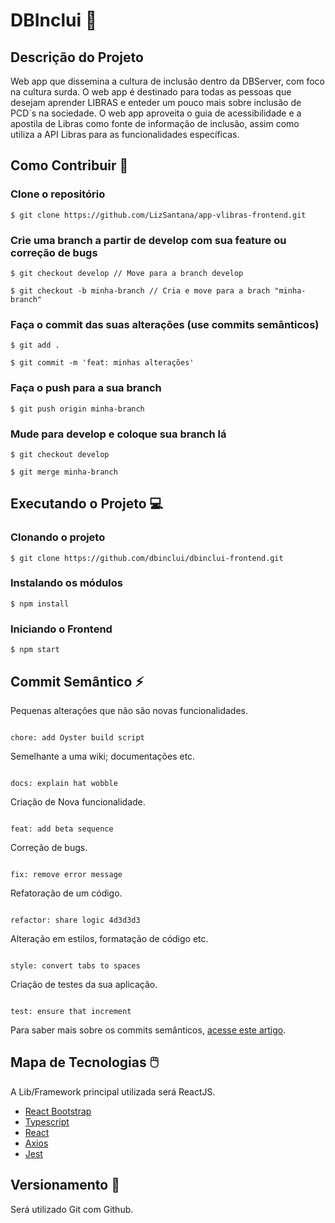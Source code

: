 # DBInclui 💭

## Descrição do Projeto

Web app que dissemina a cultura de inclusão dentro da DBServer, com foco na cultura surda. O web app é destinado para todas as pessoas que desejam aprender LIBRAS e enteder um pouco mais sobre inclusão de PCD`s na sociedade. O web app aproveita o guia de acessibilidade e a apostila de Libras como fonte de informação de inclusão, assim como utiliza a API Libras para as funcionalidades específicas.

## Como Contribuir 🤔

### Clone o repositório

```
$ git clone https://github.com/LizSantana/app-vlibras-frontend.git
```

### Crie uma branch a partir de develop com sua feature ou correção de bugs

```
$ git checkout develop // Move para a branch develop
```

```
$ git checkout -b minha-branch // Cria e move para a brach "minha-branch"
```

### Faça o commit das suas alterações (use commits semânticos)

```
$ git add .
```

```
$ git commit -m 'feat: minhas alterações'
```

### Faça o push para a sua branch

```
$ git push origin minha-branch
```

### Mude para develop e coloque sua branch lá

```
$ git checkout develop
```

```
$ git merge minha-branch
```

## Executando o Projeto 💻

### Clonando o projeto

```
$ git clone https://github.com/dbinclui/dbinclui-frontend.git
```

### Instalando os módulos

```
$ npm install
```

### Iniciando o Frontend

```
$ npm start
```

## Commit Semântico ⚡

Pequenas alterações que não são novas funcionalidades.

```

chore: add Oyster build script

```

Semelhante a uma wiki; documentações etc.

```

docs: explain hat wobble

```

Criação de Nova funcionalidade.

```

feat: add beta sequence

```

Correção de bugs.

```

fix: remove error message

```

Refatoração de um código.

```

refactor: share logic 4d3d3d3

```

Alteração em estilos, formatação de código etc.

```

style: convert tabs to spaces

```

Criação de testes da sua aplicação.

```

test: ensure that increment

```

Para saber mais sobre os commits semânticos, [acesse este artigo](https://blog.geekhunter.com.br/o-que-e-commit-e-como-usar-commits-semanticos/).

## Mapa de Tecnologias 🖱️

A Lib/Framework principal utilizada será ReactJS.

- [React Bootstrap](https://react-bootstrap.github.io/getting-started/introduction)
- [Typescript](https://www.typescriptlang.org/download)
- [React](https://pt-br.reactjs.org/docs/getting-started.html)
- [Axios](https://www.npmjs.com/package/axios)
- [Jest](https://jestjs.io/pt-BR/docs/getting-started)

## Versionamento 🌲

Será utilizado Git com Github.
